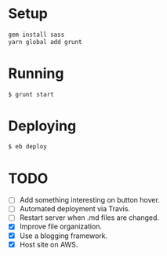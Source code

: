 # Setup

```sh
gem install sass
yarn global add grunt
```

# Running

```sh
$ grunt start
```


# Deploying

```sh
$ eb deploy
```


# TODO

- [ ] Add something interesting on button hover.
- [ ] Automated deployment via Travis.
- [ ] Restart server when .md files are changed.
- [x] Improve file organization.
- [x] Use a blogging framework.
- [x] Host site on AWS.
